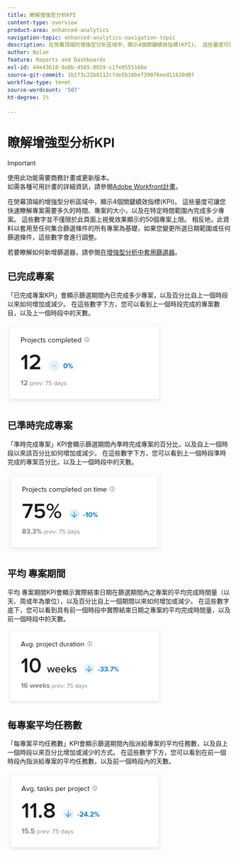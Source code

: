 ```yaml
---
title: 瞭解增強型分析KPI
content-type: overview
product-area: enhanced-analytics
navigation-topic: enhanced-analytics-navigation-topic
description: 在熒幕頂端的增強型分析區域中，顯示4個關鍵績效指標(KPI)。 這些量度可讓您快速瞭解專案需要多久的時間、專案的大小，以及在特定時間範圍內完成多少專案。 這些數字並不僅限於此頁面上視覺效果顯示的50個專案上限。 相反地，此資料以套用至任何集合篩選條件的所有專案為基礎，如果您變更所選日期範圍或任何篩選條件，這些數字會進行調整。
author: Nolan
feature: Reports and Dashboards
exl-id: 44e43618-9a0b-4585-8659-c1fe055516be
source-git-commit: 1b1f3c22b8112cfde5b10bef39076eed11630d0f
workflow-type: tm+mt
source-wordcount: '507'
ht-degree: 1%

---
```


# 瞭解增強型分析KPI

>[!IMPORTANT]
>
>使用此功能需要商務計畫或更新版本。\
>如需各種可用計畫的詳細資訊，請參閱[Adobe Workfront計畫](https://www.workfront.com/plans)。

在熒幕頂端的增強型分析區域中，顯示4個關鍵績效指標(KPI)。 這些量度可讓您快速瞭解專案需要多久的時間、專案的大小，以及在特定時間範圍內完成多少專案。 這些數字並不僅限於此頁面上視覺效果顯示的50個專案上限。 相反地，此資料以套用至任何集合篩選條件的所有專案為基礎，如果您變更所選日期範圍或任何篩選條件，這些數字會進行調整。

若要瞭解如何新增篩選器，請參閱[在增強型分析中套用篩選器](../enhanced-analytics/use-enhanced-analytics-filters.md)。

## 已完成專案

「已完成專案KPI」會顯示篩選期間內已完成多少專案，以及百分比自上一個時段以來如何增加或減少。 在這些數字下方，您可以看到上一個時段完成的專案數目，以及上一個時段中的天數。

![](assets/kpi-projects-completed-350x182.png)

## 已準時完成專案

「準時完成專案」KPI會顯示篩選期間內準時完成專案的百分比，以及自上一個時段以來該百分比如何增加或減少。 在這些數字下方，您可以看到上一個時段準時完成的專案百分比，以及上一個時段中的天數。

![](assets/kpi-projects-completed-on-time-350x180.png)

## 平均 專案期間

平均 專案期間KPI會顯示實際結束日期在篩選期間內之專案的平均完成時間量（以天、周或年為單位），以及百分比自上一個期間以來如何增加或減少。 在這些數字底下，您可以看到具有前一個時段中實際結束日期之專案的平均完成時間量，以及前一個時段中的天數。

![](assets/kpi-avg.-project-duration-350x168.png)

## 每專案平均任務數

「每專案平均任務數」KPI會顯示篩選期間內指派給專案的平均任務數，以及自上一個時段以來百分比增加或減少的方式。 在這些數字下方，您可以看到在前一個時段內指派給專案的平均任務數，以及前一個時段內的天數。

![](assets/kpi-average-tasks-per-project-350x179.png)
